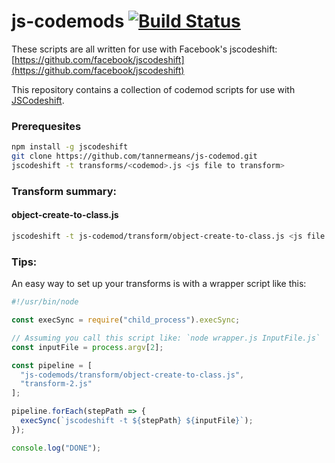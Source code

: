 # js-codemods [![Build Status](https://travis-ci.org/tannermeans/js-codemods.svg)](https://travis-ci.org/tannermeans/js-codemods)

These scripts are all written for use with Facebook's jscodeshift:
[https://github.com/facebook/jscodeshift](https://github.com/facebook/jscodeshift)

This repository contains a collection of codemod scripts for use with
[JSCodeshift](https://github.com/facebook/jscodeshift).

### Prerequesites

```sh
npm install -g jscodeshift
git clone https://github.com/tannermeans/js-codemod.git
jscodeshift -t transforms/<codemod>.js <js file to transform>
```

### Transform summary:

#### object-create-to-class.js

```sh
jscodeshift -t js-codemod/transform/object-create-to-class.js <js file to transform>
```

### Tips:
An easy way to set up your transforms is with a wrapper script like this:
```js
#!/usr/bin/node

const execSync = require("child_process").execSync;

// Assuming you call this script like: `node wrapper.js InputFile.js`
const inputFile = process.argv[2];

const pipeline = [
  "js-codemods/transform/object-create-to-class.js",
  "transform-2.js"
];

pipeline.forEach(stepPath => {
  execSync(`jscodeshift -t ${stepPath} ${inputFile}`);
});

console.log("DONE");
```